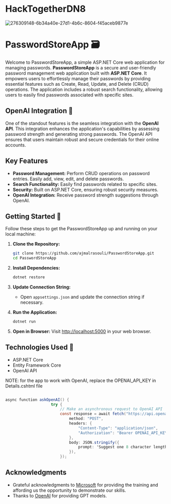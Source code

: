 # HackTogetherDN8

![276309148-6b34a40e-27d1-4b6c-8604-f45aceb9877e](https://github.com/ajmalrasouli/HackTogetherDN8/assets/88502375/33400b8c-2fed-4b4d-8479-2c93bcdffda9)


# PasswordStoreApp 🗃️

Welcome to PasswordStoreApp, a simple ASP.NET Core web application for managing passwords.
**PasswordStoreApp** is a secure and user-friendly password management web application built with **ASP.NET Core**. It empowers users to effortlessly manage their passwords by providing essential features such as Create, Read, Update, and Delete (CRUD) operations. The application includes a robust search functionality, allowing users to easily find passwords associated with specific sites.

## OpenAI Integration 🤖

One of the standout features is the seamless integration with the **OpenAI API**. This integration enhances the application's capabilities by assessing password strength and generating strong passwords. The OpenAI API ensures that users maintain robust and secure credentials for their online accounts.


## Key Features
- **Password Management:** Perform CRUD operations on password entries. Easily add, view, edit, and delete passwords.
- **Search Functionality:** Easily find passwords related to specific sites.
- **Security:** Built on ASP.NET Core, ensuring robust security measures.
- **OpenAI Integration:** Receive password strength suggestions through OpenAI.


## Getting Started 🔰

Follow these steps to get the PasswordStoreApp up and running on your local machine:

1. **Clone the Repository:**
    ```bash
    git clone https://github.com/ajmalrasouli/PasswordStoreApp.git
    cd PasswordStoreApp
    ```

2. **Install Dependencies:**
    ```bash
    dotnet restore
    ```

3. **Update Connection String:**
   - Open `appsettings.json` and update the connection string if necessary.

4. **Run the Application:**
    ```bash
    dotnet run
    ```

5. **Open in Browser:**
   Visit [http://localhost:5000](http://localhost:5000) in your web browser.

## Technologies Used 🧰

- ASP.NET Core
- Entity Framework Core
- OpenAI API

NOTE: for the app to work with OpenAI, replace the OPENAI_API_KEY in Details.cshtml file

```c#

async function askOpenAI() {
                    try {
                        // Make an asynchronous request to OpenAI API
                        const response = await fetch("https://api.openai.com/v1/engines/text-davinci-003/completions", {
                            method: "POST",
                            headers: {
                                "Content-Type": "application/json",
                                "Authorization": "Bearer OPENAI_API_KEY",
                            },
                            body: JSON.stringify({
                                prompt: 'Suggest one 8 character length strong passwords',
                            }),
                        });

```


## Acknowledgments

- Grateful acknowledgments to [Microsoft](https://aka.ms/hacktogether/dotnet/) for providing the training and affording us the opportunity to demonstrate our skills.
- Thanks to [OpenAI](https://www.openai.com/) for providing GPT models.


